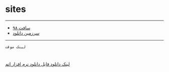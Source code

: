 # sites
***
+ [سافت ۹۸](https://soft98.ir/)
+ [سرزمین دانلود]()


***
`لینک موقت `
#
[لینک دانلود فایل دانلود نرم افزار اتم](https://dl2.soft98.ir/soft/a/Atom.1.60.0.x86.rar)
